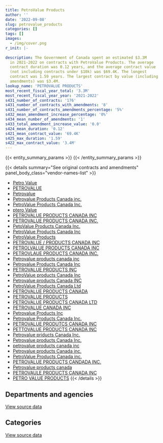 ```yaml
---
title: PetroValue Products
author: ''
date: '2022-09-08'
slug: petrovalue_products
categories: []
tags: []
images:
  - /img/cover.png
r_init: |-
  
description: The Government of Canada spent an estimated $3.3M
  in 2021-2022 on contracts with PetroValue Products. The average
  contract duration was 0.12 years, and the average contract value
  (not including contracts under $10k) was $69.4K. The longest
  contract was 1.59 years. The largest contract by value (including
  amendments) was $3.4M.
lookup_name: 'PETROVALUE PRODUCTS'
most_recent_fiscal_year_total: '3.3M'
most_recent_fiscal_year_year: '2021-2022'
s431_number_of_contracts: '176'
s431_number_of_contracts_with_amendments: '8'
s431_number_of_contracts_amendments_percentage: '5%'
s432_mean_amendment_increase_percentage: '0%'
s434_mean_number_of_amendments: '1'
s433_total_amendment_increase_value: '0.0'
s424_mean_duration: '0.12'
s421_mean_contract_value: '69.4K'
s425_max_duration: '1.59'
s422_max_contract_value: '3.4M'
---
```


<script src="/rmarkdown-libs/htmlwidgets/htmlwidgets.js"></script>
<link href="/rmarkdown-libs/datatables-css/datatables-crosstalk.css" rel="stylesheet" />
<script src="/rmarkdown-libs/datatables-binding/datatables.js"></script>
<script src="/rmarkdown-libs/jquery/jquery-3.6.0.min.js"></script>
<link href="/rmarkdown-libs/dt-core-bootstrap/css/dataTables.bootstrap.min.css" rel="stylesheet" />
<link href="/rmarkdown-libs/dt-core-bootstrap/css/dataTables.bootstrap.extra.css" rel="stylesheet" />
<script src="/rmarkdown-libs/dt-core-bootstrap/js/jquery.dataTables.min.js"></script>
<script src="/rmarkdown-libs/dt-core-bootstrap/js/dataTables.bootstrap.min.js"></script>
<link href="/rmarkdown-libs/crosstalk/css/crosstalk.min.css" rel="stylesheet" />
<script src="/rmarkdown-libs/crosstalk/js/crosstalk.min.js"></script>
<script src="/rmarkdown-libs/htmlwidgets/htmlwidgets.js"></script>
<link href="/rmarkdown-libs/datatables-css/datatables-crosstalk.css" rel="stylesheet" />
<script src="/rmarkdown-libs/datatables-binding/datatables.js"></script>
<script src="/rmarkdown-libs/jquery/jquery-3.6.0.min.js"></script>
<link href="/rmarkdown-libs/dt-core-bootstrap/css/dataTables.bootstrap.min.css" rel="stylesheet" />
<link href="/rmarkdown-libs/dt-core-bootstrap/css/dataTables.bootstrap.extra.css" rel="stylesheet" />
<script src="/rmarkdown-libs/dt-core-bootstrap/js/jquery.dataTables.min.js"></script>
<script src="/rmarkdown-libs/dt-core-bootstrap/js/dataTables.bootstrap.min.js"></script>
<link href="/rmarkdown-libs/crosstalk/css/crosstalk.min.css" rel="stylesheet" />
<script src="/rmarkdown-libs/crosstalk/js/crosstalk.min.js"></script>

{{< entity_summary_params >}}
{{< /entity_summary_params >}}

{{< details summary="See original contracts and amendments" panel_body_class="vendor-names-list" >}}
- [Petro Value](https://search.open.canada.ca/en/ct/?sort=contract_value_f%20desc&page=1&search_text=%22Petro%20Value%22)
- [PETROVALUE](https://search.open.canada.ca/en/ct/?sort=contract_value_f%20desc&page=1&search_text=%22PETROVALUE%22)
- [Petrovalue](https://search.open.canada.ca/en/ct/?sort=contract_value_f%20desc&page=1&search_text=%22Petrovalue%22)
- [Petrovalue Products Canada inc.](https://search.open.canada.ca/en/ct/?sort=contract_value_f%20desc&page=1&search_text=%22Petrovalue%20Products%20Canada%20inc.%22)
- [PetroValue Products Canada Inc.](https://search.open.canada.ca/en/ct/?sort=contract_value_f%20desc&page=1&search_text=%22PetroValue%20Products%20Canada%20Inc.%22)
- [ptero Value](https://search.open.canada.ca/en/ct/?sort=contract_value_f%20desc&page=1&search_text=%22ptero%20Value%22)
- [PETROVALUE PRODUCTS CANADA INC](https://search.open.canada.ca/en/ct/?sort=contract_value_f%20desc&page=1&search_text=%22PETROVALUE%20PRODUCTS%20CANADA%20INC%22)
- [PETROVALUE PRODUCTS CANADA INC.](https://search.open.canada.ca/en/ct/?sort=contract_value_f%20desc&page=1&search_text=%22PETROVALUE%20PRODUCTS%20CANADA%20INC.%22)
- [PetoValue Products Canada Inc.](https://search.open.canada.ca/en/ct/?sort=contract_value_f%20desc&page=1&search_text=%22PetoValue%20Products%20Canada%20Inc.%22)
- [PetroValue Products Canada Inc](https://search.open.canada.ca/en/ct/?sort=contract_value_f%20desc&page=1&search_text=%22PetroValue%20Products%20Canada%20Inc%22)
- [PetroValue Products](https://search.open.canada.ca/en/ct/?sort=contract_value_f%20desc&page=1&search_text=%22PetroValue%20Products%22)
- [PETROVALUE / PRODUCTS CANADA INC](https://search.open.canada.ca/en/ct/?sort=contract_value_f%20desc&page=1&search_text=%22PETROVALUE%20%2f%20PRODUCTS%20CANADA%20INC%22)
- [PETROLVALUE PRODUCTS CANADA INC](https://search.open.canada.ca/en/ct/?sort=contract_value_f%20desc&page=1&search_text=%22PETROLVALUE%20PRODUCTS%20CANADA%20INC%22)
- [PETROVLAUE PRODUCTS CANADA INC.](https://search.open.canada.ca/en/ct/?sort=contract_value_f%20desc&page=1&search_text=%22PETROVLAUE%20PRODUCTS%20CANADA%20INC.%22)
- [Petrovalue products canada inc](https://search.open.canada.ca/en/ct/?sort=contract_value_f%20desc&page=1&search_text=%22Petrovalue%20products%20canada%20inc%22)
- [Petrovalue Products Canada Inc](https://search.open.canada.ca/en/ct/?sort=contract_value_f%20desc&page=1&search_text=%22Petrovalue%20Products%20Canada%20Inc%22)
- [PETROVALUE PRODUCTS INC](https://search.open.canada.ca/en/ct/?sort=contract_value_f%20desc&page=1&search_text=%22PETROVALUE%20PRODUCTS%20INC%22)
- [PetroValue products Canada Inc](https://search.open.canada.ca/en/ct/?sort=contract_value_f%20desc&page=1&search_text=%22PetroValue%20products%20Canada%20Inc%22)
- [Petrovalue products Canada INC](https://search.open.canada.ca/en/ct/?sort=contract_value_f%20desc&page=1&search_text=%22Petrovalue%20products%20Canada%20INC%22)
- [PetroValue Products Canada Ltd](https://search.open.canada.ca/en/ct/?sort=contract_value_f%20desc&page=1&search_text=%22PetroValue%20Products%20Canada%20Ltd%22)
- [PETROVALUE PRODUCTS CANADA](https://search.open.canada.ca/en/ct/?sort=contract_value_f%20desc&page=1&search_text=%22PETROVALUE%20PRODUCTS%20CANADA%22)
- [PETROVALUE PRODUCTS](https://search.open.canada.ca/en/ct/?sort=contract_value_f%20desc&page=1&search_text=%22PETROVALUE%20PRODUCTS%22)
- [PETROVALUE PRODUCTS CANADA LTD](https://search.open.canada.ca/en/ct/?sort=contract_value_f%20desc&page=1&search_text=%22PETROVALUE%20PRODUCTS%20CANADA%20LTD%22)
- [PETROVALUE CANADA INC](https://search.open.canada.ca/en/ct/?sort=contract_value_f%20desc&page=1&search_text=%22PETROVALUE%20CANADA%20INC%22)
- [Petrovalue Products Inc](https://search.open.canada.ca/en/ct/?sort=contract_value_f%20desc&page=1&search_text=%22Petrovalue%20Products%20Inc%22)
- [Petrovalue Products Canada Inc.](https://search.open.canada.ca/en/ct/?sort=contract_value_f%20desc&page=1&search_text=%22Petrovalue%20Products%20Canada%20Inc.%22)
- [PETROVALUE PRODUTCS CANADA INC](https://search.open.canada.ca/en/ct/?sort=contract_value_f%20desc&page=1&search_text=%22PETROVALUE%20PRODUTCS%20CANADA%20INC%22)
- [PETTOVALUE PRODUCTS CANADA INC](https://search.open.canada.ca/en/ct/?sort=contract_value_f%20desc&page=1&search_text=%22PETTOVALUE%20PRODUCTS%20CANADA%20INC%22)
- [Petrovalue priducts Canada Inc.](https://search.open.canada.ca/en/ct/?sort=contract_value_f%20desc&page=1&search_text=%22Petrovalue%20priducts%20Canada%20Inc.%22)
- [Petrovalue products Canada Inc.](https://search.open.canada.ca/en/ct/?sort=contract_value_f%20desc&page=1&search_text=%22Petrovalue%20products%20Canada%20Inc.%22)
- [petrovalue products canada inc](https://search.open.canada.ca/en/ct/?sort=contract_value_f%20desc&page=1&search_text=%22petrovalue%20products%20canada%20inc%22)
- [Petrovalue products Canada inc.](https://search.open.canada.ca/en/ct/?sort=contract_value_f%20desc&page=1&search_text=%22Petrovalue%20products%20Canada%20inc.%22)
- [PetroValue Products Canada inc.](https://search.open.canada.ca/en/ct/?sort=contract_value_f%20desc&page=1&search_text=%22PetroValue%20Products%20Canada%20inc.%22)
- [PETROVALUE PRODUCTS CANDADA INC.](https://search.open.canada.ca/en/ct/?sort=contract_value_f%20desc&page=1&search_text=%22PETROVALUE%20PRODUCTS%20CANDADA%20INC.%22)
- [Petrovalue products canada](https://search.open.canada.ca/en/ct/?sort=contract_value_f%20desc&page=1&search_text=%22Petrovalue%20products%20canada%22)
- [PETROVAULE PRODUCTS CANADA INC](https://search.open.canada.ca/en/ct/?sort=contract_value_f%20desc&page=1&search_text=%22PETROVAULE%20PRODUCTS%20CANADA%20INC%22)
- [PETRO VALUE PRODUCTS](https://search.open.canada.ca/en/ct/?sort=contract_value_f%20desc&page=1&search_text=%22PETRO%20VALUE%20PRODUCTS%22)
{{< /details >}}

## Departments and agencies

<div id="htmlwidget-1" style="width:100%;height:auto;" class="datatables html-widget"></div>
<script type="application/json" data-for="htmlwidget-1">{"x":{"style":"bootstrap","filter":"none","vertical":false,"data":[["<a href=\"/departments/csc-scc/\">Correctional Service of Canada<\/a>","<a href=\"/departments/dfo-mpo/\">Fisheries and Oceans Canada<\/a>","<a href=\"/departments/dnd-mdn/\">National Defence<\/a>","<a href=\"/departments/nrcan-rncan/\">Natural Resources Canada<\/a>","<a href=\"/departments/pc/\">Parks Canada<\/a>","<a href=\"/departments/rcmp-grc/\">Royal Canadian Mounted Police<\/a>","<a href=\"/departments/tc/\">Transport Canada<\/a>"],[null,null,null,null,110840.55,null,14221.46],[null,459815.34,1075845.44,150144.96,null,null,86250],[52500,371775.2,2783706.99,null,210000,null,null],[null,59376.53,1905144.98,339448.97,59410.42,97434.85,811072.87]],"container":"<table class=\"table table-striped table-hover row-border order-column display\">\n  <thead>\n    <tr>\n      <th>Department<\/th>\n      <th>2018-2019<\/th>\n      <th>2019-2020<\/th>\n      <th>2020-2021<\/th>\n      <th>2021-2022<\/th>\n    <\/tr>\n  <\/thead>\n<\/table>","options":{"order":[[4,"desc"]],"pageLength":10,"autoWidth":true,"columnDefs":[{"targets":1,"render":"function(data, type, row, meta) {\n    return type !== 'display' ? data : DTWidget.formatCurrency(data, \"$\", 2, 3, \",\", \".\", true, null);\n  }"},{"targets":2,"render":"function(data, type, row, meta) {\n    return type !== 'display' ? data : DTWidget.formatCurrency(data, \"$\", 2, 3, \",\", \".\", true, null);\n  }"},{"targets":3,"render":"function(data, type, row, meta) {\n    return type !== 'display' ? data : DTWidget.formatCurrency(data, \"$\", 2, 3, \",\", \".\", true, null);\n  }"},{"targets":4,"render":"function(data, type, row, meta) {\n    return type !== 'display' ? data : DTWidget.formatCurrency(data, \"$\", 2, 3, \",\", \".\", true, null);\n  }"},{"width":"16%","targets":[1,2,3,4]},{"className":"dt-right","targets":[1,2,3,4]}],"orderClasses":false}},"evals":["options.columnDefs.0.render","options.columnDefs.1.render","options.columnDefs.2.render","options.columnDefs.3.render"],"jsHooks":[]}</script>
<p class="text-right">
<a href="https://github.com/GoC-Spending/contracts-data/tree/main/data/out/vendors/petrovalue_products/summary_by_fiscal_year_by_department.csv" class="source-data-link btn btn-link">View source data</a>
</p>

## Categories

<div id="htmlwidget-2" style="width:100%;height:auto;" class="datatables html-widget"></div>
<script type="application/json" data-for="htmlwidget-2">{"x":{"style":"bootstrap","filter":"none","vertical":false,"data":[["<a href=\"/categories/office_management/\">Office management<\/a>","<a href=\"/categories/defence/\">Defence<\/a>","<a href=\"/categories/transportation_and_logistics/\">Transportation and logistics<\/a>"],[null,null,125062.01],[null,1075845.44,696210.3],[null,2783706.99,634275.2],[39900,1905144.98,1326843.64]],"container":"<table class=\"table table-striped table-hover row-border order-column display\">\n  <thead>\n    <tr>\n      <th>Category<\/th>\n      <th>2018-2019<\/th>\n      <th>2019-2020<\/th>\n      <th>2020-2021<\/th>\n      <th>2021-2022<\/th>\n    <\/tr>\n  <\/thead>\n<\/table>","options":{"order":[[4,"desc"]],"dom":"t","pageLength":30,"autoWidth":true,"columnDefs":[{"targets":1,"render":"function(data, type, row, meta) {\n    return type !== 'display' ? data : DTWidget.formatCurrency(data, \"$\", 2, 3, \",\", \".\", true, null);\n  }"},{"targets":2,"render":"function(data, type, row, meta) {\n    return type !== 'display' ? data : DTWidget.formatCurrency(data, \"$\", 2, 3, \",\", \".\", true, null);\n  }"},{"targets":3,"render":"function(data, type, row, meta) {\n    return type !== 'display' ? data : DTWidget.formatCurrency(data, \"$\", 2, 3, \",\", \".\", true, null);\n  }"},{"targets":4,"render":"function(data, type, row, meta) {\n    return type !== 'display' ? data : DTWidget.formatCurrency(data, \"$\", 2, 3, \",\", \".\", true, null);\n  }"},{"width":"16%","targets":[1,2,3,4]},{"className":"dt-right","targets":[1,2,3,4]}],"orderClasses":false,"lengthMenu":[10,25,30,50,100]}},"evals":["options.columnDefs.0.render","options.columnDefs.1.render","options.columnDefs.2.render","options.columnDefs.3.render"],"jsHooks":[]}</script>
<p class="text-right">
<a href="https://github.com/GoC-Spending/contracts-data/tree/main/data/out/vendors/petrovalue_products/summary_by_fiscal_year_by_category.csv" class="source-data-link btn btn-link">View source data</a>
</p>
